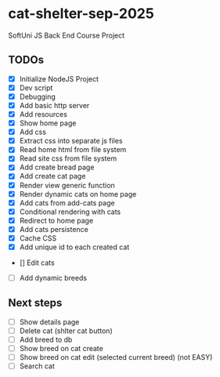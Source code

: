 # cat-shelter-sep-2025

SoftUni JS Back End Course Project

## TODOs

- [x] Initialize NodeJS Project
- [x] Dev script
- [x] Debugging
- [x] Add basic http server
- [x] Add resources
- [x] Show home page
- [x] Add css
- [x] Extract css into separate js files
- [x] Read home html from file system
- [x] Read site css from file system
- [x] Add create bread page
- [x] Add create cat page
- [x] Render view generic function
- [x] Render dynamic cats on home page
- [x] Add cats from add-cats page
- [x] Conditional rendering with cats
- [x] Redirect to home page
- [x] Add cats persistence
- [x] Cache CSS
- [x] Add unique id to each created cat
- [] Edit cats
- [ ] Add dynamic breeds

## Next steps

- [ ] Show details page
- [ ] Delete cat (shlter cat button)
- [ ] Add breed to db
- [ ] Show breed on cat create
- [ ] Show breed on cat edit (selected current breed) (not EASY)
- [ ] Search cat
